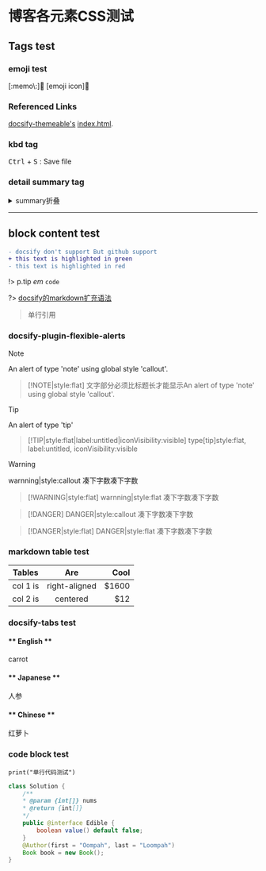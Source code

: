 # 博客各元素CSS测试

## Tags test

### emoji test

[:memo\\:]:memo: [emoji icon]📝

### Referenced Links

[docsify-themeable's][1] [index.html][2].

[1]: https://jhildenbiddle.github.io/docsify-themeable/#/ "title:docsify-themeable"
[2]: https://github.com/jhildenbiddle/docsify-themeable/blob/master/docs/index.html "index.html"

### kbd tag

<kbd>Ctrl</kbd> + <kbd>S</kbd> : Save file

### detail summary tag

<details>
<summary>
summary折叠
</summary>
details被折叠内容...
</details>

---

## block content test

```diff
- docsify don't support But github support
+ this text is highlighted in green
- this text is highlighted in red
```

!> p.tip *em* `code`

?> [docsify的markdown扩充语法](https://docsify.js.org/#/zh-cn/helpers)

> 单行引用

### docsify-plugin-flexible-alerts

> [!NOTE]
> An alert of type 'note' using global style 'callout'.

> [!NOTE|style:flat]
> 文字部分必须比标题长才能显示An alert of type 'note' using global style 'callout'.

> [!TIP]
> An alert of type 'tip'

> [!TIP|style:flat|label:untitled|iconVisibility:visible]
> type[tip]style:flat, label:untitled, iconVisibility:visible

> [!WARNING]
> warnning|style:callout 凑下字数凑下字数

> [!WARNING|style:flat]
> warnning|style:flat 凑下字数凑下字数

> [!DANGER]
> DANGER|style:callout 凑下字数凑下字数

> [!DANGER|style:flat]
> DANGER|style:flat 凑下字数凑下字数

### markdown table test

| Tables   | Are           | Cool  |
| ---------|:-------------:| -----:|
| col 1 is | right-aligned | $1600 |
| col 2 is | centered      | $12   |

### docsify-tabs test

<!-- tabs:start -->

#### ** English **

carrot

#### ** Japanese **

人参

#### ** Chinese **

红萝卜

<!-- tabs:end -->

### code block test

`print("单行代码测试")`
```java
class Solution {
    /**
    * @param {int[]} nums
    * @return {int[]}
    */
    public @interface Edible {
        boolean value() default false;
    }
    @Author(first = "Oompah", last = "Loompah")
    Book book = new Book(); 
}
```
